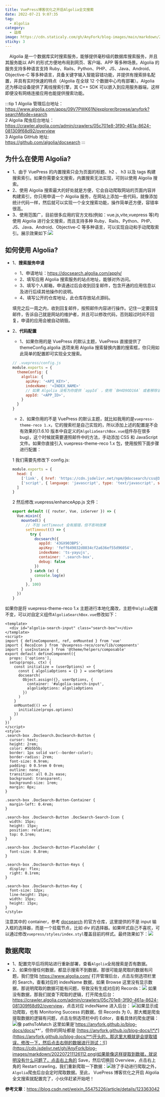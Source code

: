 ```yaml
---
title: VuePress博客优化之开启Algolia全文搜索
date: 2022-07-21 9:07:35
tag:
  - Algolia
category:
  - 运维
image: https://cdn.staticaly.com/gh/AnyFork/blog-images/main/markdown/202207210908451.jpg
sticky: 3
---
```


&emsp;Algolia 是一个数据库实时搜索服务，能够提供毫秒级的数据库搜索服务，并且其服务能以 API 的形式方便地布局到网页、客户端、APP 等多种场景。Algolia 的服务支持多种语言支持 Ruby、Rails、Python、PHP、JS、Java、Android、Objective-C 等多种语言，具备关键字输入智能容错功能，并提供有搜索排名配置，并具有实时快速的特点（Algolia 在全球 12 个数据中心均有部署）。Algolia 还为移动设备提供了离线搜索引擎，其 C++ SDK 可以嵌入到应用服务器端，这样即便没有网络连接应用也能提供搜索功能。

<!-- more -->

:::tip
1 Algolia 管理后台地址：  
<https://www.algolia.com/apps/09V7PWK61N/explorer/browse/anyfork?searchMode=search>  
2 Algolia 爬虫后台地址：  
<https://crawler.algolia.com/admin/crawlers/05c701e8-3f90-461a-8624-081309f68d92/overview>  
3 Algolia GitHub 地址:  
<https://github.com/algolia/docsearch>
:::

## 为什么在使用 Algolia?

- 1、由于 VuePress 的内置搜索只会为页面的标题、h2 、 h3 以及 tags 构建搜索索引。如果你需要全文搜索，内置搜索无法实现，可则以使用 Algolia 搜索。
- 2、使用 Algolia 搜索最大的好处就是方便，它会自动爬取网站的页面内容并构建索引，你只用申请一个 Algolia 服务，在网站上添加一些代码，就像添加统计代码一样，然后就可以实现一个全文搜索功能，操作简单还方便，容错率很高。
- 3、使用范围广，目前很多应用的官方文档(例如：vue.js,vite,vuepress 等)均使用 Algolia 进行全文搜索，而且支持多种 Ruby、Rails、Python、PHP、JS、Java、Android、Objective-C 等多种语言，可以实现自动和手动爬取索引。展示效果如下:![](https://cdn.jsdelivr.net/gh/AnyFork/blog-images/markdown/202207210920996.png)

## 如何使用 Algolia?

- 1、**搜索服务申请**

  - 1、申请地址：<https://docsearch.algolia.com/apply/>
  - 2、填写应用 Algolia 搜索服务的站点地址，能够对外访问。
  - 3、填写个人邮箱，申请通过后会收到回复邮件，包含开通的应用信息以及进行后续其他操作的说明。
  - 4、填写公开的仓库地址，此仓库存放站点源码。

  填完之后一周之内，收到回复邮件，按照邮件内容进行操作。记住一定要回复邮件，告诉自己就是网站的维护者，并且可以修改代码，否则超过时间不回复，申请的应用会被自动销毁。

- 2、**代码配置**

  - 1、如果你用的是 VuePress 的默认主题，VuePress 直接提供了 themeConfig.algolia 选项来用 Algolia 搜索替换内置的搜索框，你只用如此简单的配置即可实现全文搜索。

  ```js
  // .vuepress/config.js
  module.exports = {
    themeConfig: {
      algolia: {
        apiKey: '<API_KEY>',
        indexName: '<INDEX_NAME>'
        // 如果 Algolia 没有为你提供 `appId` ，使用 `BH4D9OD16A` 或者移除该配置项
        appId: '<APP_ID>',
      }
    }
  }

  ```

  - 2、如果你用的不是 VuePress 的默认主题，就比如我用的是`vuepress-theme-reco 1.x`，它的搜索栏是自己实现的，所以添加上述的配置是不会有效果的(1.6.10 版本中自定义的`AlgoliaSearchBox.vue`组件存在很多 bug)，这个时候就需要遵照邮件中的方法，手动添加 CSS 和 JavaScript 文件。如果你直接引入 vuepress-theme-reco 1.x 包，使用按照下面步骤进行配置：

  1 我们需要先修改下 config.js:

  ```js
  module.exports = {
    head: [
      ['link', { href: 'https://cdn.jsdelivr.net/npm/@docsearch/css@3', rel: 'stylesheet' }],
      ['script', { language: 'javascript', type: 'text/javascript', src: 'https://cdn.jsdelivr.net/npm/@docsearch/js@3' }]
    ]
  }
  ```

  2 然后修改.vuepress/enhanceApp.js 文件：

  ```js
  export default ({ router, Vue, isServer }) => {
    Vue.mixin({
      mounted() {
        // 不加 setTimeout 会有报错，但不影响效果
        setTimeout(() => {
          try {
            docsearch({
              appId: '43GX903BPS',
              apiKey: 'feff649032d8034cf2a636ef55d96054',
              indexName: 'ts-yayujs',
              container: '.search-box',
              debug: false
            })
          } catch (e) {
            console.log(e)
          }
        }, 100)
      }
    })
  }
  ```

 如果你是将 vuepress-theme-reco 1.x 主题进行本地化魔改，主题中`Alglia`配置不变，可以对自定义组件`AlgoliaSearchBox.vue`修改如下：

  ```vue
  <template>
    <div id="algolia-search-input" class="search-box"></div>
  </template>
  <script>
  import { defineComponent, ref, onMounted } from 'vue'
  import { RecoIcon } from '@vuepress-reco/core/lib/components'
  import { useInstance } from '@theme/helpers/composable'
  export default defineComponent({
    props: ['options'],
    setup(props, ctx) {
      const initialize = (userOptions) => {
        const { algoliaOptions = {} } = userOptions
        docsearch(
          Object.assign({}, userOptions, {
            container: '#algolia-search-input',
            algoliaOptions: algoliaOptions
          })
        )
      }
      onMounted(() => {
        initialize(props.options)
      })
    }
  })
  </script>
  <style>
  .search-box .DocSearch.DocSearch-Button {
    cursor: text;
    height: 2rem;
    color: #5b5b5b;
    border: 1px solid var(--border-color);
    border-radius: 2rem;
    font-size: 0.9rem;
    padding: 0 0.5rem 0 0rem;
    outline: none;
    transition: all 0.2s ease;
    background: transparent;
    background-size: 1rem;
    margin: 0px;
  }

  .search-box .DocSearch-Button-Container {
    margin-left: 0.4rem;
  }

  .search-box .DocSearch-Button .DocSearch-Search-Icon {
    width: 15px;
    height: 15px;
    position: relative;
    top: 0.1rem;
  }

  .search-box .DocSearch-Button-Placeholder {
    font-size: 0.8rem;
  }

  .search-box .DocSearch-Button-Keys {
    display: flex;
    right: 0.1rem;
  }

  .search-box .DocSearch-Button-Key {
    font-size: 12px;
    line-height: 15px;
    width: 15px;
    height: 15px;
  }
  </style>
  ```

  注意其中的 container，参考 [docsearch](https://github.com/algolia/docsearch) 的官方仓库，这里提供的不是 input 输入框的选择器，而是一个挂载节点，比如 div 的选择器。如果样式自己不喜欢，可以通过修改`vuepress/styles/index.styl`覆盖目前的样式。最终效果如下：![](https://cdn.jsdelivr.net/gh/AnyFork/blog-images/markdown/202207211001028.png)

## 数据爬取

- 1、配置完毕后将网站进行重新部署，查看`Algolia`全局搜索是否有数据。
- 2、如果你搜任何数据，都显示搜索不到数据，那很可能是爬取的数据有问题，我们登陆 <https://www.algolia.com/> 打开管理后台，点击左侧选项栏里的 Search，查看对应的 indexName 数据，如果 Browse 这里没有显示数据，那说明爬取的数据可能有问题，导致没有生成对应的 Records：![](https://cdn.jsdelivr.net/gh/AnyFork/blog-images/markdown/202207211111162.png)
  如果没有数据，那我们就查下爬取的逻辑，打开爬虫后台：<https://crawler.algolia.com/admin/crawlers/05c701e8-3f90-461a-8624-081309f68d92/overview>，点击对应 indexName 进入后台：
  ![](https://cdn.jsdelivr.net/gh/AnyFork/blog-images/markdown/202207211115127.png)如果显示成功爬取，也有 Monitoring Success 的数据，但 Records 为 0，那大概是爬虫提取数据的逻辑有问题，点击左侧选项栏中的 Editor，查看具体的爬虫逻辑：![](https://cdn.jsdelivr.net/gh/AnyFork/blog-images/markdown/202207211119981.png)像 pathsToMatch 这里如果是'<https://anyfork.github.io/blog-docs/docs/>**'，但你的网址都是 [https://anyfork.github.io/blog-docs/\*\*](https://anyfork.github.io/blog-docs/**)开头的，那这里大概就是会提取错误，修改一下，然后点击右侧的数据进行测试：![](https://cdn.jsdelivr.net/gh/AnyFork/blog-images/markdown/202207211126112.png)如果能像这样提取到数据，就说明没有什么问题了，点击右上角的 Save，然后切换回 Overview，点击右上角的 Restart crawling，我们重新爬取一下数据：![](https://cdn.jsdelivr.net/gh/AnyFork/blog-images/markdown/202207211128410.png)除了手动进行爬取之外，`Algolia`爬虫后台会定时爬取数据。至此， VuePress 博客优化之开启 Algolia 全文搜索就配置完了，小伙伴赶紧开始吧！

**参考文章**：<https://blog.csdn.net/weixin_55475226/article/details/123363042>
